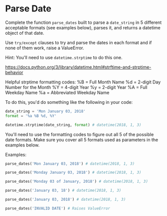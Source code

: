# Parse Date

Complete the function `parse_dates` built to parse a `date_string` in 5 different acceptable formats (see examples below), parses it, and returns a datetime object of that date.

Use `try/except` clauses to try and parse the dates in each format and if none of them work, raise a ValueError.

Hint: You'll need to use `datetime.strptime` to do this one.

https://docs.python.org/3/library/datetime.html#strftime-and-strptime-behavior

Helpful strptime formatting codes:
%B = Full Month Name
%d = 2-digit Day Number for the Month
%Y = 4-digit Year
%y = 2-digit Year
%A = Full Weekday Name
%a = Abbreviated Weekday Name

To do this, you'd do something like the following in your code:
```python
date_string = 'Mon January 03, 2018'
format = '%a %B %d, %Y'

datetime.strptime(date_string, format) # datetime(2018, 1, 3)
```

You'll need to use the formatting codes to figure out all 5 of the possible date formats. Make sure you cover all 5 formats used as parameters in the examples below.


Examples:

```python
parse_dates('Mon January 03, 2018') # datetime(2018, 1, 3)

parse_dates('Monday January 03, 2018') # datetime(2018, 1, 3)

parse_dates('Monday 03 of January, 2018') # datetime(2018, 1, 3)

parse_dates('January 03, 18') # datetime(2018, 1, 3)

parse_dates('January 03, 2018') # datetime(2018, 1, 3)

parse_dates('INVALID DATE') # Raises ValueError
```
